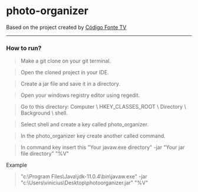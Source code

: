 # photo-organizer
Based on the project created by
[Código Fonte TV](https://www.youtube.com/watch?v=L8KFB0VyEwo)

---
### How to run?

> Make a git clone on your git terminal.

> Open the cloned project in your IDE.

> Create a jar file and save it in a directory.

> Open your windows registry editor using regedit.

> Go to this directory:
> Computer \ HKEY_CLASSES_ROOT \ Directory \ Background \ shell.

> Select shell and create a key called photo_organizer.

> In the photo_organizer key create another called command.

> In command key insert this 
> "Your javaw.exe directory" -jar "Your jar file directory" "%V"

Example
> "c:\Program Files\Java\jdk-11.0.4\bin\javaw.exe" -jar "c:\Users\vinicius\Desktop\photoorganizer.jar" "%V"
